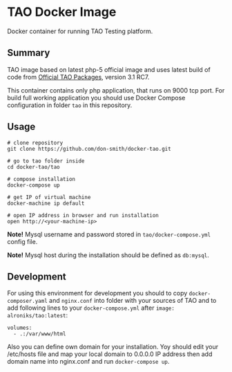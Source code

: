 # TAO Docker Image

Docker container for running TAO Testing platform.

## Summary

TAO image based on latest php-5 official image and uses latest build of code from [Official TAO Packages](http://www.taotesting.com/get-tao/official-tao-packages/), version 3.1 RC7.

This container contains only php application, that runs on 9000 tcp port. For build full working application you should use Docker Compose configuration in folder `tao` in this repository.

## Usage

```
# clone repository
git clone https://github.com/don-smith/docker-tao.git

# go to tao folder inside
cd docker-tao/tao

# compose installation
docker-compose up

# get IP of virtual machine
docker-machine ip default

# open IP address in browser and run installation
open http://<your-machine-ip>
```

**Note!** Mysql username and password stored in `tao/docker-compose.yml` config file. 

**Note!** Mysql host during the installation should be defined as `db:mysql`.

## Development

For using this environment for development you should to copy `docker-composer.yaml` and `nginx.conf` into folder with your sources of TAO and to add following lines to your `docker-compose.yml` after `image: alroniks/tao:latest`:

```
volumes:
  - .:/var/www/html
```

Also you can define own domain for your installation. Yoy should edit your /etc/hosts file and map your local domain to 0.0.0.0 IP address then add domain name into nginx.conf and run `docker-compose up`.
